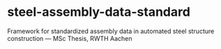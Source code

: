 # steel-assembly-data-standard
Framework for standardized assembly data in automated steel structure construction — MSc Thesis, RWTH Aachen
